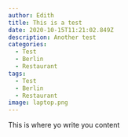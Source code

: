 ```yaml
---
author: Edith
title: This is a test
date: 2020-10-15T11:21:02.849Z
description: Another test
categories:
  - Test
  - Berlin
  - Restaurant
tags:
  - Test
  - Berlin
  - Restaurant
image: laptop.png
---
```

This is where yo write you content